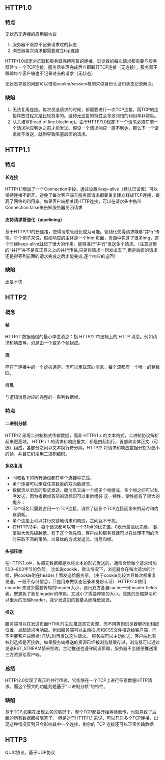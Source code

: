 #

## HTTP1.0

### 特点

无状态无连接的应用层协议

1. 服务器不跟踪不记录请求过的状态
2. 浏览器每次请求都需要建立tcp连接

HTTP/1.0规定浏览器和服务器保持短暂的连接。浏览器的每次请求都需要与服务器建立一个TCP连接，服务器处理完成后立即断开TCP连接（无连接），服务器不跟踪每个客户端也不记录过去的请求（无状态）

无状态导致的问题可以借助cookie/session机制来做身份认证和状态记录解决;

### 缺陷

1. 无法复用连接。每次发送请求的时候，都需要进行一次TCP连接，而TCP的连接释放过程又是比较费事的。这种无连接的特性会导致网络的利用率非常低。
2. 队头堵塞(head of line blocking)。由于HTTP/1.0规定下一个请求必须在前一个请求响应到达之前才能发送。假设一个请求响应一直不到达，那么下一个请求就不发送，就到导致阻塞后面的请求。

## HTTP1.1

### 特点

#### 长连接

HTTP/1.1增加了一个Connection字段，通过设置Keep-alive（默认已设置）可以保持连接不断开，避免了每次客户端与服务器请求都要重复建立释放TCP连接，提高了网络的利用率。如果客户端想关闭HTTP连接，可以在请求头中携带Connection:false来告知服务器关闭请求

#### 支持请求管道化（pipelining）

基于HTTP/1.1的长连接，使得请求管线化成为可能。管线化使得请求能够“并行”传输。举个例子来说，假如响应的主体是一个html页面，页面中包含了很多img，这个时候keep-alive就起了很大的作用，能够进行“并行”发送多个请求。（注意这里的“并行”并不是真正意义上的并行传输,只是将请求一同发出去了,但是后面的请求还是得等到前面的请求完成之后才能完成,逐个响应的送回）

### 缺陷

还是不快

## HTTP2

### 概念

#### 帧

 HTTP/2 数据通信的最小单位消息：指 HTTP/2 中逻辑上的 HTTP 消息。例如请求和响应等，消息由一个或多个帧组成。

#### 流

存在于连接中的一个虚拟通道。流可以承载双向消息，每个流都有一个唯一的整数ID。

#### 消息

与逻辑消息对应的完整的一系列数据帧。

### 特点

#### 二进制分帧

HTTP/2 采用二进制格式传输数据，而非 HTTP/1.x 的文本格式，二进制协议解析起来更高效。 HTTP / 1 的请求和响应报文，都是由起始行，首部和实体正文（可选）组成，各部分之间以文本换行符分隔。HTTP/2 将请求和响应数据分割为更小的帧，并且它们采用二进制编码。

#### 多路复用

* 同域名下的所有通信都在单个连接中完成。
* 单个连接可以承载任意数量的双向数据流。
* 数据流以消息的形式发送，而消息又由一个或多个帧组成，多个帧之间可以乱序发送，因为根据帧首部的流标识可以重新组装
这一特性，使性能有了很大的提升：
* 同个域名只需要占用一个TCP连接，消除了因多个TCP连接而带来的延时和内存消耗。
* 单个连接上可以并行交错地请求和响应，之间互不干扰。
* 在HTTP/2中，每个请求都可以带一个31bit的优先值，0表示最高优先级， 数值越大优先级越低。有了这个优先值，客户端和服务器就可以在处理不同的流时采取不同的策略，以最优的方式发送流、消息和帧。

#### 头部压缩

在HTTP/1.x中，头部元数据都是以纯文本的形式发送的，通常会给每个请求增加500~800字节的负荷。
比如说cookie，默认情况下，浏览器会在每次请求的时候，把cookie附在header上面发送给服务器。（由于cookie比较大且每次都重复发送，一般不存储信息，只是用来做状态记录和身份认证）
HTTP/2.0使用encoder来减少需要传输的header大小，通讯双方各自cache一份header fields表，既避免了重复header的传输，又减小了需要传输的大小。高效的压缩算法可以很大的压缩header，减少发送包的数量从而降低延迟。

#### 推送

服务端可以在发送页面HTML时主动推送其它资源，而不用等到浏览器解析到相应位置，发起请求再响应。例如服务端可以主动把JS和CSS文件推送给客户端，而不需要客户端解析HTML时再发送这些请求。
服务端可以主动推送，客户端也有权利选择是否接收。如果服务端推送的资源已经被浏览器缓存过，浏览器可以通过发送RST_STREAM帧来拒收。主动推送也遵守同源策略，服务器不会随便推送第三方资源给客户端。

### 总结

HTTP/2.0实现了真正的并行传输，它能够在一个TCP上进行任意数量HTTP请求。而这个强大的功能则是基于“二进制分帧”的特性。

### 缺陷

基于TCP,如果在出现丢包的情况下，整个TCP都要开始等待重传，也就导致了后面的所有数据都被阻塞了。
但是对于HTTP/1.1 来说，可以开启多个TCP连接，出现这种情况反到只会影响其中一个连接，剩余的 TCP 连接还可以正常传输数据

## HTTP3

QUIC协议，基于UDP协议
